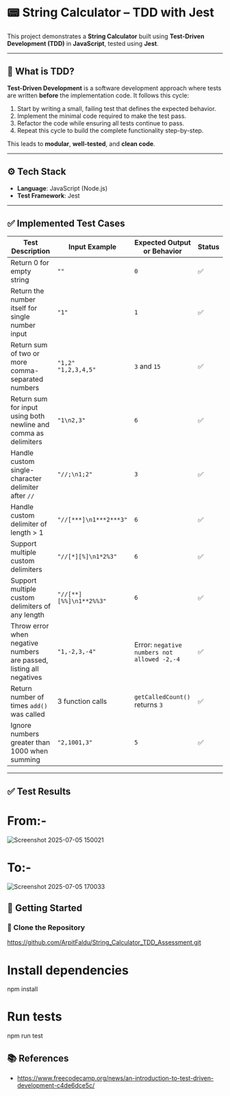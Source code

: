 # 📟 String Calculator – TDD with Jest

This project demonstrates a **String Calculator** built using **Test-Driven Development (TDD)** in **JavaScript**, tested using **Jest**.

---

## 🧠 What is TDD?

**Test-Driven Development** is a software development approach where tests are written **before** the implementation code. It follows this cycle:

1. Start by writing a small, failing test that defines the expected behavior.
2. Implement the minimal code required to make the test pass.
3. Refactor the code while ensuring all tests continue to pass.
4. Repeat this cycle to build the complete functionality step-by-step.
   

This leads to **modular**, **well-tested**, and **clean code**.

---

## ⚙️ Tech Stack

- **Language**: JavaScript (Node.js)
- **Test Framework**: Jest

---

## ✅ Implemented Test Cases

| Test Description                                                                 | Input Example                      | Expected Output or Behavior                            | Status |
|----------------------------------------------------------------------------------|------------------------------------|---------------------------------------------------------|--------|
| Return 0 for empty string                                                       | `""`                               | `0`                                                     | ✅     |
| Return the number itself for single number input                                | `"1"`                              | `1`                                                     | ✅     |
| Return sum of two or more comma-separated numbers                               | `"1,2"`<br>`"1,2,3,4,5"`            | `3` and `15`                                            | ✅     |
| Return sum for input using both newline and comma as delimiters                 | `"1\n2,3"`                          | `6`                                                     | ✅     |
| Handle custom single-character delimiter after `//`                             | `"//;\n1;2"`                        | `3`                                                     | ✅     |
| Handle custom delimiter of length > 1                                           | `"//[***]\n1***2***3"`             | `6`                                                     | ✅     |
| Support multiple custom delimiters                                              | `"//[*][%]\n1*2%3"`                | `6`                                                     | ✅     |
| Support multiple custom delimiters of any length                                | `"//[**][%%]\n1**2%%3"`            | `6`                                                     | ✅     |
| Throw error when negative numbers are passed, listing all negatives             | `"1,-2,3,-4"`                      | Error: `negative numbers not allowed -2,-4`             | ✅     |
| Return number of times `add()` was called                                       | 3 function calls                   | `getCalledCount()` returns `3`                          | ✅     |
| Ignore numbers greater than 1000 when summing                                   | `"2,1001,3"`                        | `5`                                                     | ✅     |

---

## ✅ Test Results
# From:-
![Screenshot 2025-07-05 150021](https://github.com/user-attachments/assets/7557deed-e738-4e00-b679-d3152d816553)

# To:-
![Screenshot 2025-07-05 170033](https://github.com/user-attachments/assets/de3445f2-8608-4049-b46b-2a20d26ab933)


## 🚀 Getting Started

### 📂 Clone the Repository
https://github.com/ArpitFaldu/String_Calculator_TDD_Assessment.git

# Install dependencies
npm install

# Run tests
npm run test


## 📚 References

- https://www.freecodecamp.org/news/an-introduction-to-test-driven-development-c4de6dce5c/
